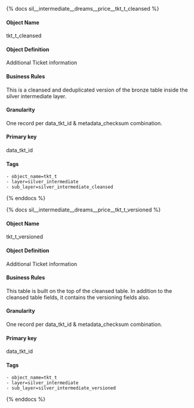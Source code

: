 {% docs sil__intermediate__dreams__price__tkt_t_cleansed %}

#### Object Name
tkt_t_cleansed

#### Object Definition
Additional Ticket information

#### Business Rules
This is a cleansed and deduplicated version of the bronze table inside the silver intermediate layer.

#### Granularity
One record per data_tkt_id & metadata_checksum combination.

#### Primary key
data_tkt_id

#### Tags
    - object_name=tkt_t
    - layer=silver_intermediate
    - sub_layer=silver_intermediate_cleansed

{% enddocs %}

{% docs sil__intermediate__dreams__price__tkt_t_versioned %}

#### Object Name
tkt_t_versioned

#### Object Definition
Additional Ticket information

#### Business Rules
This table is built on the top of the cleansed table. In addition to the cleansed table fields, it contains the versioning fields also.

#### Granularity
One record per data_tkt_id & metadata_checksum combination.

#### Primary key
data_tkt_id

#### Tags
    - object_name=tkt_t
    - layer=silver_intermediate
    - sub_layer=silver_intermediate_versioned

{% enddocs %}